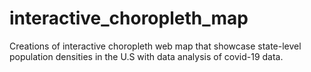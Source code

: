 # interactive_choropleth_map
Creations of interactive choropleth web map that showcase state-level population densities in the U.S with data analysis of covid-19 data.
